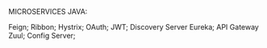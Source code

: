 MICROSERVICES JAVA:

Feign;
Ribbon;
Hystrix; 
OAuth;
JWT;
Discovery Server Eureka;
API Gateway Zuul;
Config Server;
